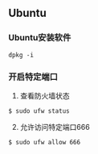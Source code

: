 ## Ubuntu



### Ubuntu安装软件

```
dpkg -i 
```

### 开启特定端口

1. 查看防火墙状态

```
$ sudo ufw status
```

2. 允许访问特定端口666

```
$ sudo ufw allow 666
```

